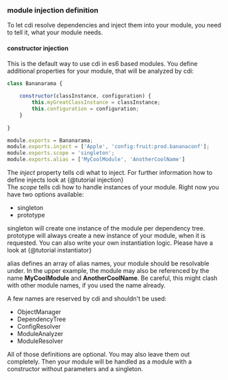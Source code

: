 ### module injection definition
To let cdi resolve dependencies and inject them into your module, you need to tell it, what your module needs.

#### constructor injection
This is the default way to use cdi in es6 based modules. You define additional properties 
for your module, that will be analyzed by cdi:

```js
class Bananarama {
	
	constructor(classInstance, configuration) {
		this.myGreatClassInstance = classInstance;
		this.configuration = configuration;
	}
	
}

module.exports = Bananarama;
module.exports.inject = ['Apple', 'config:fruit:prod.bananaconf'];
module.exports.scope = 'singleton';
module.exports.alias = ['MyCoolModule', 'AnotherCoolName']
```
The *inject* property tells cdi what to inject. For further information how to define injects look at {@tutorial injection}  
The *scope* tells cdi how to handle instances of your module. Right now you have two options available:  

- singleton
- prototype

singleton will create one instance of the module per dependency tree. prototype will always create a new instance of 
your module, when it is requested. You can also write your own instantiation logic. Please have a look at {@tutorial instantiator}

alias defines an array of alias names, your module should be resolvable under. In the upper example, the module
may also be referenced by the name **MyCoolModule** and **AnotherCoolName**. Be careful, this might clash with other module
names, if you used the name already.

A few names are reserved by cdi and shouldn't be used:

- ObjectManager
- DependencyTree
- ConfigResolver
- ModuleAnalyzer
- ModuleResolver 

All of those definitions are optional. You may also leave them out completely. Then your module will be handled
as a module with a constructor without parameters and a singleton.